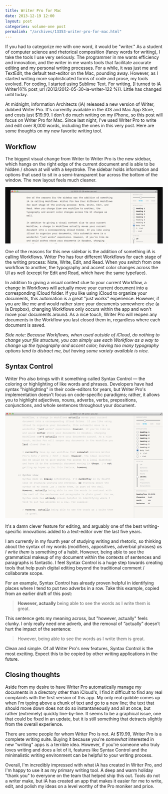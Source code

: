 ```yaml
---
title: Writer Pro for Mac
date: 2013-12-19 12:00
layout: post
categories: volume-one post
permalink: "/archives/13353-writer-pro-for-mac.html"
---
```



If you had to categorize me with one word, it would be "writer."  As a student of computer science and rhetorical composition (fancy words for writing), I take the tools I use very seriously. The programmer in me wants efficiency and innovation, and the writer in me wants tools that facilitate accurate editing and my personal writing processes.  For a while, it was just me and TextEdit, the default text-editor on the Mac, pounding away. However, as I started writing more sophisticated forms of code and prose, my tools evolved. For coding, I started using Sublime Text. For writing, [I turned to iA Writer]({% post_url /2012/2012-05-30-ia-writer-122 %}). Little has changed until today.

At midnight, Information Architects (iA) released a new version of Writer, dubbed Writer Pro. It's currently available in the iOS and Mac App Store, and costs just $19.99. I don't do much writing on my iPhone, so this post will focus on Writer Pro for Mac. Since last night, I've used Writer Pro to write and edit over 8,000 words, including the ones in this very post. Here are some thoughts on my new favorite writing tool.

## Workflow
The biggest visual change from Writer to Writer Pro is the new sidebar, which hangs on the right edge of the current document and is able to be hidden / shown at will with a keystroke. The sidebar holds information and options that used to sit in a semi-transparent bar across the bottom of the window. The new layout feels much cleaner.

__![writer pro workflow](/public/cargo/writer-pro-workflow.png)__

One of the reasons for this new sidebar is the addition of something iA is calling Workflows. Writer Pro has four different Workflows for each stage of the writing process: Note, Write, Edit, and Read. When you switch from one workflow to another, the typography and accent color changes across the UI as well (except for Edit and Read, which have the same typeface).

In addition to giving a visual context clue to your current Workflow, a change in Workflows will actually move your current document into a corresponding iCloud folder. If you like using iCloud to organize your documents, this automation is a great "just works" experience. However, if you are like me and would rather store your documents somewhere else (a la Dropbox), changing Workflows only occurs within the app and won't move your documents around. As a nice touch, Writer Pro will reopen any documents in the Workflow you last closed them in, regardless where each document is saved.

_Side note: Because Workflows, when used outside of iCloud, do nothing to change your file structure, you can simply use each Workflow as a way to change up the typography and accent color; having too many typography options tend to distract me, but having some variety available is nice._

## Syntax Control
Writer Pro also brings with it something called Syntax Control &mdash; the coloring or highlighting of like words and phrases. Developers have had syntax "highlighting" in their code-editors for years, but Writer Pro's implementation doesn't focus on code-specific paradigms; rather, it allows you to highlight adjectives, nouns, adverbs, verbs, prepositions, conjunctions, and whole sentences throughout your document.

__![writer pro syntax](/public/cargo/writer-pro-syntax.png)__

It's a damn clever feature for editing, and arguably one of the best writing-specific innovations added to a text-editor over the last five years.

I am currently in my fourth year of studying writing and rhetoric, so thinking about the syntax of my words (modifiers, appositives, adverbial phrases) _as I write them_ is something of a habit. However, being able to see the grammatical makeup of my document within the contexts of sentences and paragraphs is fantastic. I feel Syntax Control is a huge step towards creating tools that help push digital editing beyond the traditional comment / collaborate scope.

For an example, Syntax Control has already proven helpful in identifying places where I tend to put two adverbs in a row. Take this example, copied from an earlier draft of this post:

> **However, actually** being able to see the words as I write them is great.

This sentence gets my meaning across, but "however, actually" feels clunky. I only really need one adverb, and the removal of “actually” doesn’t hurt the impact of the sentence:

> However, being able to see the words as I write them is great.

Clean and simple. Of all Writer Pro's new features, Syntax Control is the most exciting. Expect this to be copied by other writing applications in the future.

## Closing thoughts
Aside from my desire to have Writer Pro automatically manage my documents in a directory other than iCloud's, I find it difficult to find any real complaints with the first version of this app. My only real quibble comes up when I'm typing above a chunk of text and go to a new line; the text that should move down does not do so instantaneously and all at once, but rather (extremely) quickly line-by-line. It seems to be a graphical issue, one that could be fixed in an update, but it is still something that detracts slightly from the overall experience.

There are some people for whom Writer Pro is not. At $19.99, Writer Pro is a complete writing suite. Buying it because you're _somewhat_ interested in new "writing" apps is a terrible idea. However, if you're someone who truly loves writing and does a lot of it, features like Syntax Control and the minimalistic writing environment can be helpful to your writing process.

Overall, I'm incredibly impressed with what iA has created in Writer Pro, and I'm happy to use it as my primary writing tool. A deep and warm holiday "thank you" to everyone on the team that helped ship this out. Tools do not a writer make, but iA has created an app that makes it easier for me to write, edit, and polish my ideas on a level worthy of the Pro moniker and price.
